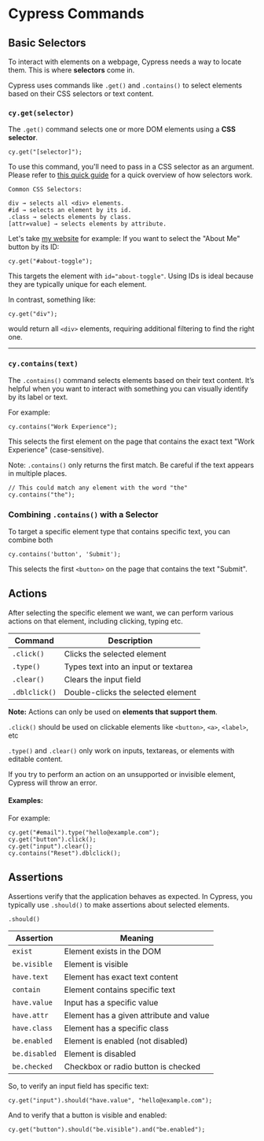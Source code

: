 # Cypress Commands

## Basic Selectors
To interact with elements on a webpage, Cypress needs a way to locate them. This is where **selectors** come in.

Cypress uses commands like `.get()` and `.contains()` to select elements based on their CSS selectors or text content.

### `cy.get(selector)`

The `.get()` command selects one or more DOM elements using a **CSS selector**.

```
cy.get("[selector]");
```

To use this command, you'll need to pass in a CSS selector as an argument. Please refer to [this quick guide](https://www.w3schools.com/cssref/css_selectors.php) for a quick overview of how selectors work.

```
Common CSS Selectors:

div → selects all <div> elements.
#id → selects an element by its id.
.class → selects elements by class.
[attr=value] → selects elements by attribute.
```

Let's take [my website](https://jordanfeng.me/) for example:
If you want to select the "About Me" button by its ID:

```
cy.get("#about-toggle");
```
This targets the element with `id="about-toggle"`. Using IDs is ideal because they are typically unique for each element.

In contrast, something like:

```
cy.get("div");
```
would return all `<div>` elements, requiring additional filtering to find the right one.

---
### `cy.contains(text)`

The `.contains()` command selects elements based on their text content. It’s helpful when you want to interact with something you can visually identify by its label or text.

For example:
```
cy.contains("Work Experience");
```
This selects the first element on the page that contains the exact text "Work Experience" (case-sensitive).

Note: `.contains()` only returns the first match. Be careful if the text appears in multiple places.

```
// This could match any element with the word "the"
cy.contains("the"); 
```

### Combining `.contains()` with a Selector

To target a specific element type that contains specific text, you can combine both
```
cy.contains('button', 'Submit');
```
This selects the first `<button>` on the page that contains the text "Submit".

## Actions
After selecting the specific element we want, we can perform various actions on that element, including clicking, typing etc.

| Command | Description |
| --- | --- |
| `.click()` | Clicks the selected element |
| `.type()` | Types text into an input or textarea |
| `.clear()` | Clears the input field |
| `.dblclick()` | Double-clicks the selected element |

**Note:** Actions can only be used on **elements that support them**.

`.click()` should be used on clickable elements like `<button>`, `<a>`, `<label>`, etc

`.type()` and `.clear()` only work on inputs, textareas, or elements with editable content.

If you try to perform an action on an unsupported or invisible element, Cypress will throw an error.

#### Examples:

For example:
```
cy.get("#email").type("hello@example.com");
cy.get("button").click();
cy.get("input").clear();
cy.contains("Reset").dblclick();
```

## Assertions

Assertions verify that the application behaves as expected. In Cypress, you typically use `.should()` to make assertions about selected elements.

`.should()`

|Assertion|Meaning|
|---|---|
|`exist`|Element exists in the DOM|
|`be.visible`|Element is visible|
|`have.text`|Element has exact text content|
|`contain`|Element contains specific text|
|`have.value`|Input has a specific value|
|`have.attr`|Element has a given attribute and value|
|`have.class`|Element has a specific class|
|`be.enabled`|Element is enabled (not disabled)|
|`be.disabled`|Element is disabled|
|`be.checked`|Checkbox or radio button is checked|

So, to verify an input field has specific text:
```
cy.get("input").should("have.value", "hello@example.com");
```

And to verify that a button is visible and enabled:
```
cy.get("button").should("be.visible").and("be.enabled");
```